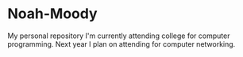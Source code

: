 # Noah-Moody
My personal repository 
I'm currently attending college for computer programming.
Next year I plan on attending for computer networking.

